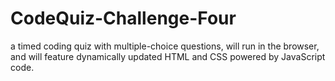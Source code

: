 # CodeQuiz-Challenge-Four
a timed coding quiz with multiple-choice questions, will run in the browser, and will feature dynamically updated HTML and CSS powered by JavaScript code.

